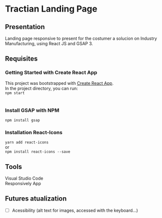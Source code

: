# Tractian Landing Page

## Presentation
Landing page responsive to present for the costumer a solucion on Industry Manufacturing, using React JS and GSAP 3.

## Requisites <br>
### Getting Started with Create React App <br>
This project was bootstrapped with [Create React App](https://github.com/facebook/create-react-app).<br>
In the project directory, you can run:<br>
``` npm start ```<br>
<br>
### Install GSAP with NPM <br>
``` npm install gsap ```
<br>
### Installation React-Icons <br>
``` yarn add react-icons ```<br>
or<br>
``` npm install react-icons --save ```<br>

## Tools
Visual Studio Code <br>
Responsively App <br>

## Futures atualization  
- [ ] Acessibility (alt text for images, accessed with the keyboard...)  <br>


